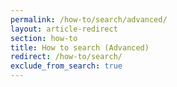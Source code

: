 ```yaml
---
permalink: /how-to/search/advanced/
layout: article-redirect
section: how-to
title: How to search (Advanced)
redirect: /how-to/search/
exclude_from_search: true
---
```

